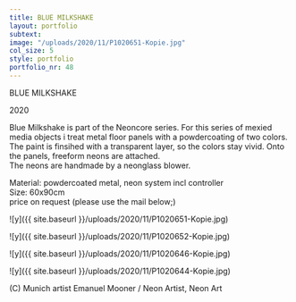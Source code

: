 ```yaml
---
title: BLUE MILKSHAKE
layout: portfolio
subtext: 
image: "/uploads/2020/11/P1020651-Kopie.jpg"
col_size: 5
style: portfolio
portfolio_nr: 48
---
```


BLUE MILKSHAKE

2020

Blue Milkshake is part of the Neoncore series. For this series of mexied media objects i treat metal floor panels with a powdercoating of two colors. The paint is finsihed with a transparent layer, so the colors stay vivid. Onto the panels, freeform neons are attached.  
The neons are handmade by a neonglass blower.

Material: powdercoated metal, neon system incl controller  
Size: 60x90cm  
price on request (please use the mail below;)

![y]({{ site.baseurl }}/uploads/2020/11/P1020651-Kopie.jpg)

![y]({{ site.baseurl }}/uploads/2020/11/P1020652-Kopie.jpg)

![y]({{ site.baseurl }}/uploads/2020/11/P1020646-Kopie.jpg)

![y]({{ site.baseurl }}/uploads/2020/11/P1020644-Kopie.jpg)

(C) Munich artist Emanuel Mooner / Neon Artist, Neon Art
